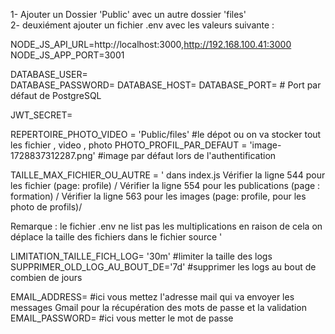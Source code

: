 1- Ajouter un Dossier 'Public' avec un autre dossier 'files'  <br/>
2- deuxiément ajouter un fichier .env avec les valeurs suivante : 

NODE_JS_API_URL=http://localhost:3000,http://192.168.100.41:3000
NODE_JS_APP_PORT=3001

DATABASE_USER=   
DATABASE_PASSWORD= 
DATABASE_HOST=
DATABASE_PORT=                      # Port par défaut de PostgreSQL


JWT_SECRET= 

REPERTOIRE_PHOTO_VIDEO = 'Public/files'  #le dépot ou on va stocker tout les fichier , video , photo
PHOTO_PROFIL_PAR_DEFAUT = 'image-1728837312287.png'   #image par défaut lors de l'authentification

TAILLE_MAX_FICHIER_OU_AUTRE = ' dans index.js 
Vérifier la ligne 544 pour les fichier (page: profile) /
Vérifier la ligne 554 pour les publications (page : formation) /
Vérifier la ligne 563 pour les images (page: profile, pour les photo de profils)/

Remarque : le fichier .env ne list pas les multiplications en raison de cela on déplace la taille des fichiers dans le fichier source
'


LIMITATION_TAILLE_FICH_LOG= '30m'  #limiter la taille des logs 
SUPPRIMER_OLD_LOG_AU_BOUT_DE='7d' #supprimer les logs au bout de combien de jours



EMAIL_ADDRESS=  #ici vous mettez l'adresse mail qui va envoyer les messages Gmail pour la récupération des mots de passe et la validation
EMAIL_PASSWORD=  #ici vous metter le mot de passe 




